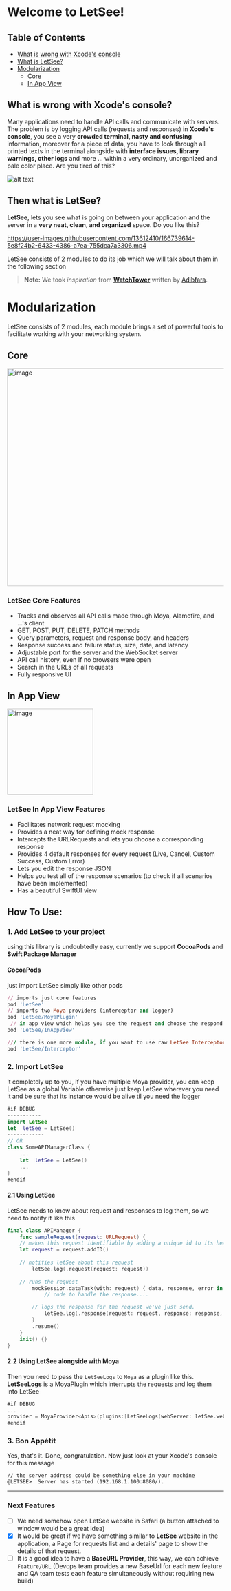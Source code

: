 # Welcome to LetSee!
## Table of Contents

* [What is wrong with Xcode's console ](#what-is-wrong-with-xcodes-console)
* [What is LetSee?](#then-what-is-letSee)
* [Modularization](#modularization)
	* [Core](#core)
	* [In App View](#in-app-view)

## What is wrong with Xcode's console?

Many applications need to handle API calls and communicate with servers. The problem is by logging API calls (requests and responses) in **Xcode's console**, you see a very **crowded terminal, nasty and confusing** information, moreover for a piece of data, you have to look through all printed texts in the terminal alongside with **interface issues, library warnings, other logs** and more ... within a very ordinary, unorganized and pale color place. Are you tired of this?

![alt text](https://github.com/farshadjahanmanesh/Letsee/blob/main/Examples%2BImages/bad.jpg?raw=true)

## Then what is LetSee?
**LetSee**, lets you see what is going on between your application and the server in a **very neat, clean, and organized** space. Do you like this?

https://user-images.githubusercontent.com/13612410/166739614-5e8f24b2-6433-4386-a7ea-755dca7a3306.mp4

LetSee consists of 2 modules to do its job which we will talk about them in the following section
> **Note:** We took _inspiration_ from [**WatchTower**](https://github.com/adibfara/WatchTower) written by [Adibfara](https://github.com/adibfara).

# Modularization
LetSee consists of 2 modules, each module brings a set of powerful tools to facilitate working with your networking system.

## Core
<img width="505" alt="image" src="https://user-images.githubusercontent.com/13612410/166746755-dd48bdcd-8f1d-4a6d-959d-401291dcdf89.png">

### LetSee Core Features
-   Tracks and observes all API calls made through Moya, Alamofire, and ...'s client
-   GET, POST, PUT, DELETE, PATCH methods
-   Query parameters, request and response body, and headers
-   Response success and failure status, size, date, and latency
-   Adjustable port for the server and the WebSocket server
-   API call history, even If no browsers were open
-   Search in the URLs of all requests
-   Fully responsive UI
## In App View
<img width="200" alt="image" src="https://user-images.githubusercontent.com/13612410/166746802-0df3b7a4-07f4-4fba-8f79-6bc51637b9e1.png">

### LetSee In App View Features
- Facilitates network request mocking 
- Provides a neat way for defining mock response
- Intercepts the URLRequests and lets you choose a corresponding response
- Provides 4 default responses for every request (Live, Cancel, Custom Success, Custom Error)
- Lets you edit the response JSON
- Helps you test all of the response scenarios (to check if all scenarios have been implemented)
- Has a beautiful SwiftUI view 

## How To Use:
### 1. Add LetSee to your project
using this library is undoubtedly easy, currently we support **CocoaPods** and **Swift Package Manager**

#### CocoaPods
just import LetSee simply like other pods
```ruby
// imports just core features
pod 'LetSee' 
// imports two Moya providers (interceptor and logger)
pod 'LetSee/MoyaPlugin' 
 // in app view which helps you see the request and choose the respond
pod 'LetSee/InAppView'

/// there is one more module, if you want to use raw LetSee Interceptor without LetSee SwiftUI Request List View, you can import it like this. 
pod 'LetSee/Interceptor' 
```
### 2. Import LetSee
it completely up to you, if you have multiple Moya provider, you can keep LetSee as a global Variable otherwise just keep LetSee wherever you need it and be sure that its instance would be alive til you need the logger
```swift
#if DEBUG
-----------
import LetSee
let  letSee = LetSee()
------------
// OR
class SomeAPIManagerClass {
	...
	let  letSee = LetSee()
	...
}
#endif
```
#### 2.1 Using LetSee
LetSee needs to know about request and responses to log them, so we need to notify it like this
```swift
final class APIManager {
    func sampleRequest(request: URLRequest) {
	// makes this request identifiable by adding a unique id to its header
	let request = request.addID()
	
	// notifies letSee about this request
        letSee.log(.request(request: request))
	
	// runs the request
        mockSession.dataTask(with: request) { data, response, error in
            // code to handle the response....

	    // logs the response for the request we've just send.
            letSee.log(.response(request: request, response: response, body: data))
        }
        .resume()
    }
    init() {}
}
```

#### 2.2 Using LetSee alongside with Moya
Then you need to pass the `LetSeeLogs` to `Moya` as a plugin like this.  **LetSeeLogs** is a MoyaPlugin which interrupts the requests and log them into LetSee
```swift
#if DEBUG
...
provider = MoyaProvider<Apis>(plugins:[LetSeeLogs(webServer: letSee.webServer)])
#endif
```


### 3. Bon Appétit
Yes, that's it. Done, congratulation. Now just look at your Xcode's console for this message
```batch
// the server address could be something else in your machine
@LETSEE>  Server has started (192.168.1.100:8080/). 
```
---
### Next Features
- [ ] We need somehow open LetSee website in Safari (a button attached to window would be a great idea) 
- [x] It would be great if we have something similar to **LetSee** website in the application, a Page for requests list and a details' page to show the details of that request.
- [ ]  It is a good idea to have a **BaseURL Provider**, this way, we can achieve `Feature/URL` (Devops team provides a new BaseUrl for each new feature and QA team tests each feature simultaneously without requiring new build)
